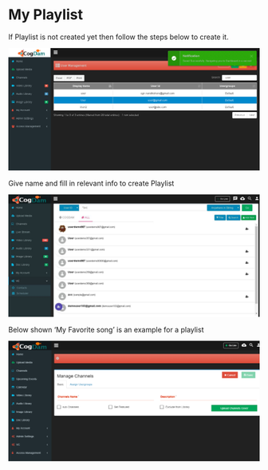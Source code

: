 # My Playlist

If Playlist is not created yet then follow the steps below to create it.

![](../.gitbook/assets/image%20%2898%29.png)

Give name and fill in relevant info to create Playlist

![](../.gitbook/assets/image%20%28203%29.png)

Below shown ‘My Favorite song’ is an example for a playlist

![](../.gitbook/assets/image%20%2827%29.png)


